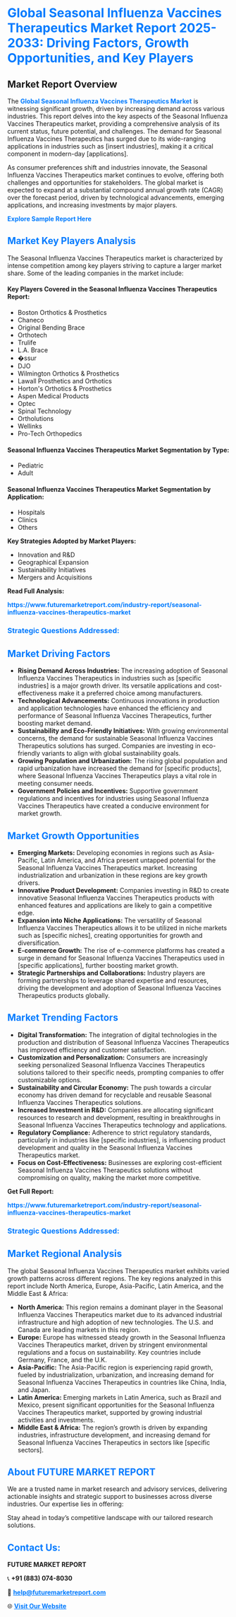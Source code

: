 <h1 style="color: #007BFF;">Global Seasonal Influenza Vaccines Therapeutics Market Report 2025-2033: Driving Factors, Growth Opportunities, and Key Players</h1>

<section id="overview">
<h2>Market Report Overview</h2>
<p>The <a href="https://www.futuremarketreport.com/industry-report/seasonal-influenza-vaccines-therapeutics-market" style="color: #007BFF; text-decoration: none;"><strong>Global Seasonal Influenza Vaccines Therapeutics Market</strong></a> is witnessing significant growth, driven by increasing demand across various industries. This report delves into the key aspects of the Seasonal Influenza Vaccines Therapeutics market, providing a comprehensive analysis of its current status, future potential, and challenges. The demand for Seasonal Influenza Vaccines Therapeutics has surged due to its wide-ranging applications in industries such as [insert industries], making it a critical component in modern-day [applications].</p>
<p>As consumer preferences shift and industries innovate, the Seasonal Influenza Vaccines Therapeutics market continues to evolve, offering both challenges and opportunities for stakeholders. The global market is expected to expand at a substantial compound annual growth rate (CAGR) over the forecast period, driven by technological advancements, emerging applications, and increasing investments by major players.</p>
</section>

<section id="overview">
<p><a href="https://www.futuremarketreport.com/request-sample/reportId=36244" style="color: #007BFF; text-decoration: none;"><strong>Explore Sample Report Here</strong></a></p>
</section>

<section id="key-players">
<h2 style="color: #007BFF;">Market Key Players Analysis</h2>
<p>The Seasonal Influenza Vaccines Therapeutics market is characterized by intense competition among key players striving to capture a larger market share. Some of the leading companies in the market include:</p>
<h4>Key Players Covered in the Seasonal Influenza Vaccines Therapeutics Report:</h4>
<ul><li>Boston Orthotics &amp; Prosthetics</li><li>Chaneco</li><li>Original Bending Brace</li><li>Orthotech</li><li>Trulife</li><li>L.A. Brace</li><li>�ssur</li><li>DJO</li><li>Wilmington Orthotics &amp; Prosthetics</li><li>Lawall Prosthetics and Orthotics</li><li>Horton&#039;s Orthotics &amp; Prosthetics</li><li>Aspen Medical Products</li><li>Optec</li><li>Spinal Technology</li><li>Ortholutions</li><li>Wellinks</li><li>Pro-Tech Orthopedics</li></ul>
<h4>Seasonal Influenza Vaccines Therapeutics Market Segmentation by Type:</h4>
<ul><li>Pediatric</li><li>Adult</li></ul>

<h4>Seasonal Influenza Vaccines Therapeutics Market Segmentation by Application:</h4>
<ul><li>Hospitals</li><li>Clinics</li><li>Others</li></ul>
<p><strong>Key Strategies Adopted by Market Players:</strong></p>
<ul>
<li>Innovation and R&D</li>
<li>Geographical Expansion</li>
<li>Sustainability Initiatives</li>
<li>Mergers and Acquisitions</li>
</ul>
</section>

<section>
<p><strong>Read Full Analysis: </strong></p><a href="https://www.futuremarketreport.com/industry-report/seasonal-influenza-vaccines-therapeutics-market" style="color: #007BFF; text-decoration: none;"><strong>https://www.futuremarketreport.com/industry-report/seasonal-influenza-vaccines-therapeutics-market</strong></a>
<h3 style="color: #007BFF;">Strategic Questions Addressed:</h3>
</section>

<section id="driving-factors">
<h2 style="color: #007BFF;">Market Driving Factors</h2>
<ul>
<li><strong>Rising Demand Across Industries:</strong> The increasing adoption of Seasonal Influenza Vaccines Therapeutics in industries such as [specific industries] is a major growth driver. Its versatile applications and cost-effectiveness make it a preferred choice among manufacturers.</li>
<li><strong>Technological Advancements:</strong> Continuous innovations in production and application technologies have enhanced the efficiency and performance of Seasonal Influenza Vaccines Therapeutics, further boosting market demand.</li>
<li><strong>Sustainability and Eco-Friendly Initiatives:</strong> With growing environmental concerns, the demand for sustainable Seasonal Influenza Vaccines Therapeutics solutions has surged. Companies are investing in eco-friendly variants to align with global sustainability goals.</li>
<li><strong>Growing Population and Urbanization:</strong> The rising global population and rapid urbanization have increased the demand for [specific products], where Seasonal Influenza Vaccines Therapeutics plays a vital role in meeting consumer needs.</li>
<li><strong>Government Policies and Incentives:</strong> Supportive government regulations and incentives for industries using Seasonal Influenza Vaccines Therapeutics have created a conducive environment for market growth.</li>
</ul>
</section>

<section id="growth-opportunities">
<h2 style="color: #007BFF;">Market Growth Opportunities</h2>
<ul>
<li><strong>Emerging Markets:</strong> Developing economies in regions such as Asia-Pacific, Latin America, and Africa present untapped potential for the Seasonal Influenza Vaccines Therapeutics market. Increasing industrialization and urbanization in these regions are key growth drivers.</li>
<li><strong>Innovative Product Development:</strong> Companies investing in R&D to create innovative Seasonal Influenza Vaccines Therapeutics products with enhanced features and applications are likely to gain a competitive edge.</li>
<li><strong>Expansion into Niche Applications:</strong> The versatility of Seasonal Influenza Vaccines Therapeutics allows it to be utilized in niche markets such as [specific niches], creating opportunities for growth and diversification.</li>
<li><strong>E-commerce Growth:</strong> The rise of e-commerce platforms has created a surge in demand for Seasonal Influenza Vaccines Therapeutics used in [specific applications], further boosting market growth.</li>
<li><strong>Strategic Partnerships and Collaborations:</strong> Industry players are forming partnerships to leverage shared expertise and resources, driving the development and adoption of Seasonal Influenza Vaccines Therapeutics products globally.</li>
</ul>
</section>

<section id="trending-factors">
<h2 style="color: #007BFF;">Market Trending Factors</h2>
<ul>
<li><strong>Digital Transformation:</strong> The integration of digital technologies in the production and distribution of Seasonal Influenza Vaccines Therapeutics has improved efficiency and customer satisfaction.</li>
<li><strong>Customization and Personalization:</strong> Consumers are increasingly seeking personalized Seasonal Influenza Vaccines Therapeutics solutions tailored to their specific needs, prompting companies to offer customizable options.</li>
<li><strong>Sustainability and Circular Economy:</strong> The push towards a circular economy has driven demand for recyclable and reusable Seasonal Influenza Vaccines Therapeutics solutions.</li>
<li><strong>Increased Investment in R&D:</strong> Companies are allocating significant resources to research and development, resulting in breakthroughs in Seasonal Influenza Vaccines Therapeutics technology and applications.</li>
<li><strong>Regulatory Compliance:</strong> Adherence to strict regulatory standards, particularly in industries like [specific industries], is influencing product development and quality in the Seasonal Influenza Vaccines Therapeutics market.</li>
<li><strong>Focus on Cost-Effectiveness:</strong> Businesses are exploring cost-efficient Seasonal Influenza Vaccines Therapeutics solutions without compromising on quality, making the market more competitive.</li>
</ul>
</section>

<section>
<p><strong>Get Full Report: </strong></p><a href="https://www.futuremarketreport.com/industry-report/seasonal-influenza-vaccines-therapeutics-market" style="color: #007BFF; text-decoration: none;"><strong>https://www.futuremarketreport.com/industry-report/seasonal-influenza-vaccines-therapeutics-market</strong></a>
<h3 style="color: #007BFF;">Strategic Questions Addressed:</h3>
</section>


<section id="regional-analysis">
<h2 style="color: #007BFF;">Market Regional Analysis</h2>
<p>The global Seasonal Influenza Vaccines Therapeutics market exhibits varied growth patterns across different regions. The key regions analyzed in this report include North America, Europe, Asia-Pacific, Latin America, and the Middle East & Africa:</p>
<ul>
<li><strong>North America:</strong> This region remains a dominant player in the Seasonal Influenza Vaccines Therapeutics market due to its advanced industrial infrastructure and high adoption of new technologies. The U.S. and Canada are leading markets in this region.</li>
<li><strong>Europe:</strong> Europe has witnessed steady growth in the Seasonal Influenza Vaccines Therapeutics market, driven by stringent environmental regulations and a focus on sustainability. Key countries include Germany, France, and the U.K.</li>
<li><strong>Asia-Pacific:</strong> The Asia-Pacific region is experiencing rapid growth, fueled by industrialization, urbanization, and increasing demand for Seasonal Influenza Vaccines Therapeutics in countries like China, India, and Japan.</li>
<li><strong>Latin America:</strong> Emerging markets in Latin America, such as Brazil and Mexico, present significant opportunities for the Seasonal Influenza Vaccines Therapeutics market, supported by growing industrial activities and investments.</li>
<li><strong>Middle East & Africa:</strong> The region’s growth is driven by expanding industries, infrastructure development, and increasing demand for Seasonal Influenza Vaccines Therapeutics in sectors like [specific sectors].</li>
</ul>
</section>

<footer>
<h2 style="color: #007BFF;">About FUTURE MARKET REPORT</h2>
<p>We are a trusted name in market research and advisory services, delivering actionable insights and strategic support to businesses across diverse industries. Our expertise lies in offering:</p>

<p>Stay ahead in today’s competitive landscape with our tailored research solutions.</p>

<h2 style="color: #007BFF;">Contact Us:</h2>
<p><strong>FUTURE MARKET REPORT</strong></p>
<p>📞 <strong>+91 (883) 074-8030</strong></p>
<p>📧 <strong><a href="mailto:help@futuremarketreport.com" style="color: #007BFF;">help@futuremarketreport.com</a></strong></p>
<p>🌐 <strong><a href="https://www.futuremarketreport.com/" style="color: #007BFF;">Visit Our Website</a></strong></p>
</footer>